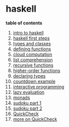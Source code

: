 # haskell

**table of contents**

1.  [intro to haskell](./25-intro/README.md)
2.  [haskell first steps](./26-first-steps/README.md)
3.  [types and classes]()
4.  [defining functions]()
5.  [cloud computation]()
6.  [list comprehension]()
7.  [recursive functions]()
8.  [higher-order functions]()
9.  [declaring types]()
10. [countdown example]()
11. [interactive programming]()
12. [lazy evaluation]()
13. [monads]()
14. [sudoku part 1]()
15. [sudoku part 2]()
16. [QuickCheck]()
17. [more on QuickCheck]()

